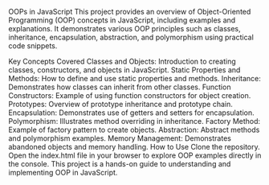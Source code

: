 OOPs in JavaScript
This project provides an overview of Object-Oriented Programming (OOP) concepts in JavaScript, including examples and explanations. It demonstrates various OOP principles such as classes, inheritance, encapsulation, abstraction, and polymorphism using practical code snippets.

Key Concepts Covered
Classes and Objects: Introduction to creating classes, constructors, and objects in JavaScript.
Static Properties and Methods: How to define and use static properties and methods.
Inheritance: Demonstrates how classes can inherit from other classes.
Function Constructors: Example of using function constructors for object creation.
Prototypes: Overview of prototype inheritance and prototype chain.
Encapsulation: Demonstrates use of getters and setters for encapsulation.
Polymorphism: Illustrates method overriding in inheritance.
Factory Method: Example of factory pattern to create objects.
Abstraction: Abstract methods and polymorphism examples.
Memory Management: Demonstrates abandoned objects and memory handling.
How to Use
Clone the repository.
Open the index.html file in your browser to explore OOP examples directly in the console.
This project is a hands-on guide to understanding and implementing OOP in JavaScript.
